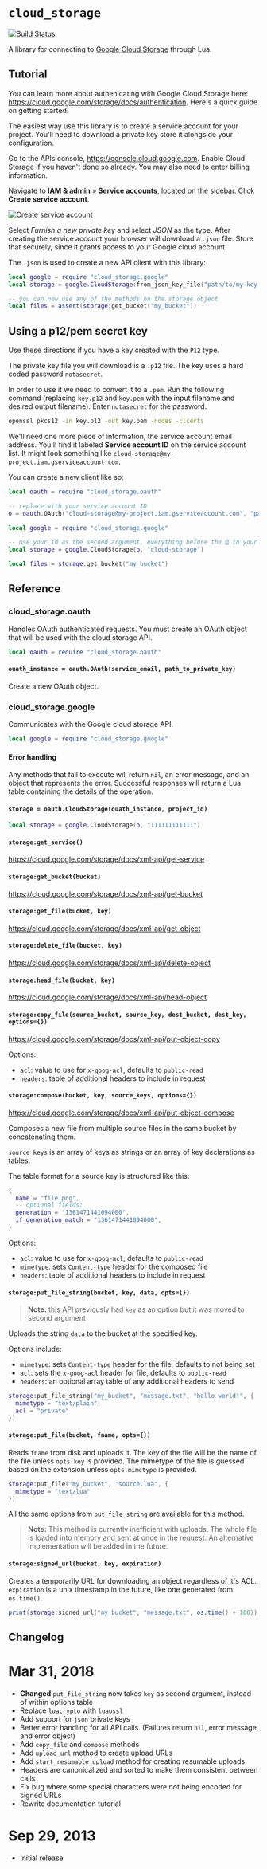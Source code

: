 # `cloud_storage`

[![Build Status](https://travis-ci.org/leafo/cloud_storage.svg?branch=master)](https://travis-ci.org/leafo/cloud_storage)

A library for connecting to [Google Cloud Storage](https://cloud.google.com/products/cloud-storage) through Lua.

## Tutorial

You can learn more about authenicating with Google Cloud Storage here:
<https://cloud.google.com/storage/docs/authentication>. Here's a quick guide on
getting started:

The easiest way use this library is to create a service account for your
project. You'll need to download a private key store it alongside your
configuration.


Go to the APIs console, <https://console.cloud.google.com>. Enable Cloud
Storage if you haven't done so already. You may also need to enter billing
information.

Navigate to **IAM & admin** » **Service accounts**, located on the sidebar. Click **Create
service account**.

![Create service account](http://leafo.net/shotsnb/2018-03-31_20-54-45.png)

Select *Furnish a new private key* and select *JSON* as the type.  After
creating the service account your browser will download a `.json` file.  Store
that securely, since it grants access to your Google cloud account.

The `.json` is used to create a new API client with this library:

```lua
local google = require "cloud_storage.google"
local storage = google.CloudStorage:from_json_key_file("path/to/my-key.json")

-- you can now use any of the methods on the storage object
local files = assert(storage:get_bucket("my_bucket"))
```

## Using a p12/pem secret key

Use these directions if you have a key created with the `P12` type.


The private key file you will download is a  `.p12` file. The key uses a hard
coded password `notasecret`.

In order to use it we need to convert it to a `.pem`. Run the following command
(replacing `key.p12` and `key.pem` with the input filename and desired output
filename). Enter `notasecret` for the password.

```bash
openssl pkcs12 -in key.p12 -out key.pem -nodes -clcerts
```

We'll need one more piece of information, the service account email address.
You'll find it labeled **Service account ID** on the service account list. It
might look something like `cloud-storage@my-project.iam.gserviceaccount.com`.

You can create a new client like so:

```lua
local oauth = require "cloud_storage.oauth"

-- replace with your service account ID
o = oauth.OAuth("cloud-storage@my-project.iam.gserviceaccount.com", "path/to/key.pem")

local google = require "cloud_storage.google"

-- use your id as the second argument, everything before the @ in your service account ID
local storage = google.CloudStorage(o, "cloud-storage")

local files = storage:get_bucket("my_bucket")
```

## Reference

### cloud_storage.oauth

Handles OAuth authenticated requests. You must create an OAuth object that will
be used with the cloud storage API.

```lua
local oauth = require "cloud_storage.oauth"
```

#### `ouath_instance = oauth.OAuth(service_email, path_to_private_key)`

Create a new OAuth object.

### cloud_storage.google

Communicates with the Google cloud storage API.

```lua
local google = require "cloud_storage.google"
```

#### Error handling

Any methods that fail to execute will return `nil`, an error message, and an
object that represents the error. Successful responses will return a Lua table
containing the details of the operation.

#### `storage = oauth.CloudStorage(ouath_instance, project_id)`

```lua
local storage = google.CloudStorage(o, "111111111111")
```

#### `storage:get_service()`

<https://cloud.google.com/storage/docs/xml-api/get-service>

#### `storage:get_bucket(bucket)`

<https://cloud.google.com/storage/docs/xml-api/get-bucket>

#### `storage:get_file(bucket, key)`

<https://cloud.google.com/storage/docs/xml-api/get-object>

#### `storage:delete_file(bucket, key)`

<https://cloud.google.com/storage/docs/xml-api/delete-object>

#### `storage:head_file(bucket, key)`

<https://cloud.google.com/storage/docs/xml-api/head-object>

#### `storage:copy_file(source_bucket, source_key, dest_bucket, dest_key, options={})`

<https://cloud.google.com/storage/docs/xml-api/put-object-copy>

Options:

* `acl`: value to use for `x-goog-acl`, defaults to `public-read`
* `headers`: table of additional headers to include in request

#### `storage:compose(bucket, key, source_keys, options={})`

<https://cloud.google.com/storage/docs/xml-api/put-object-compose>

Composes a new file from multiple source files in the same bucket by
concatenating them.

`source_keys` is an array of keys as strings or an array of key declarations as
tables.

The table format for a source key is structured like this:

```lua
{
  name = "file.png",
  -- optional fields:
  generation = "1361471441094000",
  if_generation_match = "1361471441094000",
}
```

Options:

* `acl`: value to use for `x-goog-acl`, defaults to `public-read`
* `mimetype`: sets `Content-type` header for the composed file
* `headers`: table of additional headers to include in request

#### `storage:put_file_string(bucket, key, data, opts={})`

> **Note:** this API previously had `key` as an option but it was moved to
> second argument

Uploads the string `data` to the bucket at the specified key.

Options include:

 * `mimetype`: sets `Content-type` header for the file, defaults to not being set
 * `acl`: sets the `x-goog-acl` header for file, defaults to `public-read`
 * `headers`: an optional array table of any additional headers to send

```lua
storage:put_file_string("my_bucket", "message.txt", "hello world!", {
  mimetype = "text/plain",
  acl = "private"
})
```

#### `storage:put_file(bucket, fname, opts={})`

Reads `fname` from disk and uploads it. The key of the file will be the name of
the file unless `opts.key` is provided. The mimetype of the file is guessed
based on the extension unless `opts.mimetype` is provided.

```lua
storage:put_file("my_bucket", "source.lua", {
  mimetype = "text/lua"
})
```

All the same options from `put_file_string` are available for this method.

> **Note:** This method is currently inefficient with uploads. The whole file
> is loaded into memory and sent at once in the request. An alternative
> implementation will be added in the future.

#### `storage:signed_url(bucket, key, expiration)`

Creates a temporarily URL for downloading an object regardless of it's ACL.
`expiration` is a unix timestamp in the future, like one generated from
`os.time()`.

```lua
print(storage:signed_url("my_bucket", "message.txt", os.time() + 100))
```

## Changelog

# Mar 31, 2018

* **Changed** `put_file_string` now takes `key` as second argument, instead of within options table
* Replace `luacrypto` with `luaossl`
* Add support for `json` private keys
* Better error handling for all API calls. (Failures return `nil`, error message, and error object)
* Add `copy_file` and `compose` methods
* Add `upload_url` method to create upload URLs
* Add `start_resumable_upload` method for creating resumable uploads
* Headers are canonicalized and sorted to make them consistent between calls
* Fix bug where some special characters were not being encoded for signed URLs
* Rewrite documentation tutorial

# Sep 29, 2013

* Initial release

  [0]: https://developers.google.com/storage/docs/accesscontrol
